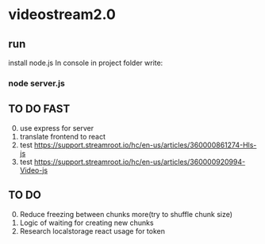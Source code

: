 # videostream2.0

## run

install node.js 
In console in project folder write: 
### node server.js 

## TO DO FAST
0. use express for server
1. translate frontend to react
2. test https://support.streamroot.io/hc/en-us/articles/360000861274-Hls-js
3. test https://support.streamroot.io/hc/en-us/articles/360000920994-Video-js

## TO DO
0. Reduce freezing between chunks more(try to shuffle chunk size)
1. Logic of waiting for creating new chunks
2. Research localstorage react usage for token
